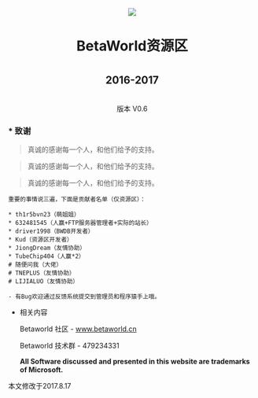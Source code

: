 
<Center><image src="https://slz.moe/usr/uploads/2017/02/387370319.png"></image></Center><Center><h1>BetaWorld资源区<h1><h2>2016-2017</h2><br>版本 V0.6</Center>

<h3>* 致谢 </h3>

> 真诚的感谢每一个人，和他们给予的支持。

> 真诚的感谢每一个人，和他们给予的支持。

> 真诚的感谢每一个人，和他们给予的支持。

    重要的事情说三遍，下面是贡献者名单（仅资源区）：

    * th1r5bvn23（萌姐姐）
    * 632481545（人赢+FTP服务器管理者+实际的站长）
    * driver1998（BWDB开发者）
    * Kud（资源区开发者）
    * JiongDream（友情协助）
    * TubeChip404（人赢*2）
    # 随便问我（大佬）
    # TNEPLUS（友情协助）
    # LIJIALUO（友情协助）

    - 有Bug欢迎通过反馈系统提交到管理员和程序猿手上哦。

 - 相关内容

    Betaworld 社区       - www.betaworld.cn
	
    Betaworld 技术群     -    479234331
	
    <b>All Software discussed and presented in this website are trademarks of Microsoft.</b>
    

	
	
本文修改于2017.8.17

